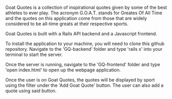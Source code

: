 Goat Quotes is a collection of inspirational quotes given by some of the best athletes to ever play. The acronym G.O.A.T. stands for Greates Of All Time and the quotes on this application come from those that are widely considered to be all-time greats at their respective sports. 

Goat Quotes is built with a Rails API backend and a Javascript frontend. 

To install the application to your machine, you will need to clone this github repository. Navigate to the 'GQ-backend' folder and type 'rails s' into your terminal to start the server. 

Once the server is running, navigate to the 'GQ-frontend' folder and type 'open index.html' to open up the webpage application. 

Once the user is on Goat Quotes, the quotes will be displayed by sport using the filter under the 'Add Goat Quote' button. The user can also add a quote using said button. 